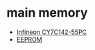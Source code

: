 # main memory
- [Infineon CY7C142-55PC](https://octopart.com/datasheet/cy7c142-55pc-infineon-498114)
- [EEPROM](https://www.mouser.be/ProductDetail/Microchip-Technology/AT28HC64B-70SU-T?qs=u4fy%2FsgLU9PxexG4kTtbDQ%3D%3D)
